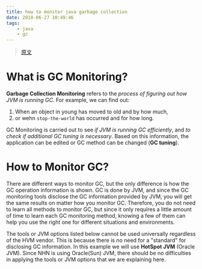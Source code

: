 ```yaml
---
title: how to monitor java garbage collection
date: 2018-06-27 10:49:46
tags:
    - java
    - gc
---
```


> [原文](https://www.cubrid.org/blog/how-to-monitor-java-garbage-collection)


# What is GC Monitoring?
**Garbage Collection Monitoring** refers to the _process of figuring out how JVM is running GC_. For example, we can find out:

1. When an object in young has moved to old and by how much,
2. or wehn `stop-the-world` has occurred and for how long.

GC Monitoring is carried out to see _if JVM is running GC efficiently_, and _to check if additional GC tuning is necessary_. Based on this information, the application can be edited or GC method can be changed (**GC tuning**).

# How to Monitor GC?

There are different ways to monitor GC, but the only difference is how the GC operation information is shown. GC is done by JVM, and since the GC monitoring tools disclose the GC information provided by JVM, you will get the same results on matter how you monitor GC. Therefore, you do not need to learn all methods to monitor GC, but since it only requires a little amount of time to learn each GC monitoring method, knowing a few of them can help you use the right one for different situations and environments.

The tools or JVM options listed below cannot be used universally regardless of the HVM vendor. This is because there is no need for a "standard" for disclosing GC information. In this example we will use **HotSpot JVM** (Oracle JVM). Since NHN is using Oracle(Sun) JVM, there should be no difficulties in applying the tools or JVM options that we are explaining here.

